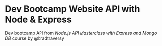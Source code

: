 # Dev Bootcamp Website API with Node & Express

Dev bootcamp API from _Node.js API Masterclass with Express and Mongo DB_ course by @bradtraversy
